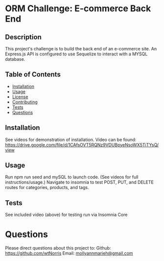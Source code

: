 # ORM Challenge: E-commerce Back End

## Description
  This project's challenge is to build the back end of an e-commerce site. An Express.js API is configured to use Sequelize to interact with a MYSQL database.

## Table of Contents
  * [Installation](#installation)
  * [Usage](#usage)
  * [License](#license)
  * [Contributing](#contributing)
  * [Tests](#tests)
  * [Questions](#questions)
  
## Installation
  See videos for demonstration of installation. 
  Video can be found: https://drive.google.com/file/d/1CAfsOVT5RQNz9VDUBpyeNsoWX5TiTYsQ/view

## Usage
  Run npm run seed and mySQL to launch code. (See videos for full instructions/usage.)
  Navigate to insomnia to test POST, PUT, and DELETE routes for categories, products, and tags.

## Tests
  See included video (above) for testing run via Insomnia Core

# Questions
  Please direct questions about this project to:
  Github: https://github.com/wtNorris
  Email: mollyannmarieh@gmail.com